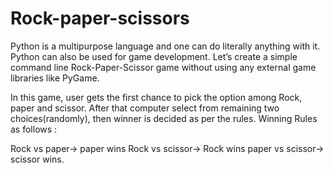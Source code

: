 # Rock-paper-scissors
Python is a multipurpose language and one can do literally anything with it. Python can also be used for game development. Let’s create a simple command line Rock-Paper-Scissor game without using any external game libraries like PyGame.

In this game, user gets the first chance to pick the option among Rock, paper and scissor. After that computer select from remaining two choices(randomly), then winner is decided as per the rules.
Winning Rules as follows :

Rock vs paper-> paper wins
Rock vs scissor-> Rock wins
paper vs scissor-> scissor wins.

